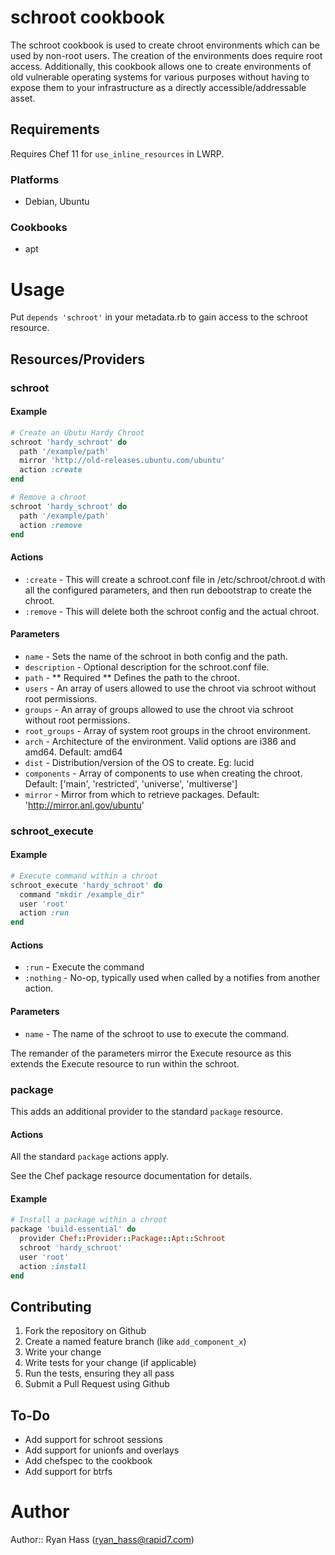 schroot cookbook
================
The schroot cookbook is used to create chroot environments which
can be used by non-root users. The creation of the environments
does require root access. Additionally, this cookbook allows one
to create environments of old vulnerable operating systems for
various purposes without having to expose them to your
infrastructure as a directly accessible/addressable asset.

Requirements
------------

Requires Chef 11 for `use_inline_resources` in LWRP.

### Platforms
- Debian, Ubuntu

### Cookbooks
- apt

# Usage
Put `depends 'schroot'` in your metadata.rb to gain access to the
schroot resource.


Resources/Providers
-------------------
### schroot

#### Example
``` ruby
# Create an Ubutu Hardy Chroot
schroot 'hardy_schroot' do
  path '/example/path'
  mirror 'http://old-releases.ubuntu.com/ubuntu'
  action :create
end
```

``` ruby
# Remove a chroot
schroot 'hardy_schroot' do
  path '/example/path'
  action :remove
end
```

#### Actions
- `:create` - This will create a schroot.conf file in /etc/schroot/chroot.d with all the configured parameters, and then run debootstrap to create the chroot.
- `:remove` - This will delete both the schroot config and the actual chroot.

#### Parameters
* `name` - Sets the name of the schroot in both config and the path.
* `description` - Optional description for the schroot.conf file.
* `path` - ** Required ** Defines the path to the chroot.
* `users` - An array of users allowed to use the chroot via schroot without root permissions.
* `groups` - An array of groups allowed to use the chroot via schroot without root permissions.
* `root_groups` - Array of system root groups in the chroot environment.
* `arch` - Architecture of the environment. Valid options are i386 and amd64. Default: amd64
* `dist` - Distribution/version of the OS to create. Eg: lucid
* `components` - Array of components to use when creating the chroot. Default: ['main', 'restricted', 'universe', 'multiverse']
* `mirror` - Mirror from which to retrieve packages. Default: 'http://mirror.anl.gov/ubuntu'

### schroot_execute

#### Example
``` ruby
# Execute command within a chroot
schroot_execute 'hardy_schroot' do
  command "mkdir /example_dir"
  user 'root'
  action :run
end
```

#### Actions
- `:run` - Execute the command
- `:nothing` - No-op, typically used when called by a notifies from another action.

#### Parameters
* `name` - The name of the schroot to use to execute the command.

The remander of the parameters mirror the Execute resource as this extends the
Execute resource to run within the schroot.

### package
This adds an additional provider to the standard `package` resource.

#### Actions
All the standard `package` actions apply.

See the Chef package resource documentation for details.

#### Example
``` ruby
# Install a package within a chroot
package 'build-essential' do
  provider Chef::Provider::Package::Apt::Schroot
  schroot 'hardy_schroot'
  user 'root'
  action :install
end
```

Contributing
------------
1. Fork the repository on Github
2. Create a named feature branch (like `add_component_x`)
3. Write your change
4. Write tests for your change (if applicable)
5. Run the tests, ensuring they all pass
6. Submit a Pull Request using Github

To-Do
-----
- Add support for schroot sessions
- Add support for unionfs and overlays
- Add chefspec to the cookbook
- Add support for btrfs

# Author

Author:: Ryan Hass (<ryan_hass@rapid7.com>)
